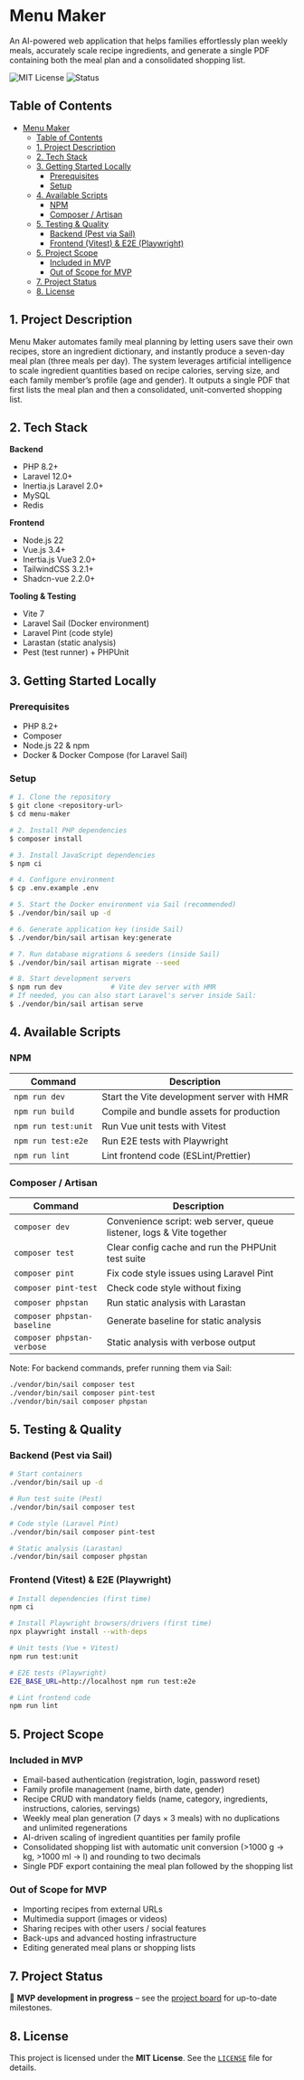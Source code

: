 # Menu Maker

An AI-powered web application that helps families effortlessly plan weekly meals, accurately scale recipe ingredients, and generate a single PDF containing both the meal plan and a consolidated shopping list.

![MIT License](https://img.shields.io/badge/license-MIT-blue.svg)
![Status](https://img.shields.io/badge/status-in%20development-yellow.svg)

## Table of Contents

- [Menu Maker](#menu-maker)
  - [Table of Contents](#table-of-contents)
  - [1. Project Description](#1-project-description)
  - [2. Tech Stack](#2-tech-stack)
  - [3. Getting Started Locally](#3-getting-started-locally)
    - [Prerequisites](#prerequisites)
    - [Setup](#setup)
  - [4. Available Scripts](#4-available-scripts)
    - [NPM](#npm)
    - [Composer / Artisan](#composer--artisan)
  - [5. Testing \& Quality](#5-testing--quality)
    - [Backend (Pest via Sail)](#backend-pest-via-sail)
    - [Frontend (Vitest) \& E2E (Playwright)](#frontend-vitest--e2e-playwright)
  - [5. Project Scope](#5-project-scope)
    - [Included in MVP](#included-in-mvp)
    - [Out of Scope for MVP](#out-of-scope-for-mvp)
  - [7. Project Status](#7-project-status)
  - [8. License](#8-license)

## 1. Project Description

Menu Maker automates family meal planning by letting users save their own recipes, store an ingredient dictionary, and instantly produce a seven-day meal plan (three meals per day). The system leverages artificial intelligence to scale ingredient quantities based on recipe calories, serving size, and each family member’s profile (age and gender). It outputs a single PDF that first lists the meal plan and then a consolidated, unit-converted shopping list.

## 2. Tech Stack

**Backend**

- PHP 8.2+
- Laravel 12.0+
- Inertia.js Laravel 2.0+
- MySQL
- Redis

**Frontend**

- Node.js 22
- Vue.js 3.4+
- Inertia.js Vue3 2.0+
- TailwindCSS 3.2.1+
- Shadcn-vue 2.2.0+

**Tooling & Testing**

- Vite 7
- Laravel Sail (Docker environment)
- Laravel Pint (code style)
- Larastan (static analysis)
- Pest (test runner) + PHPUnit

## 3. Getting Started Locally

### Prerequisites

- PHP 8.2+
- Composer
- Node.js 22 & npm
- Docker & Docker Compose (for Laravel Sail)

### Setup

```bash
# 1. Clone the repository
$ git clone <repository-url>
$ cd menu-maker

# 2. Install PHP dependencies
$ composer install

# 3. Install JavaScript dependencies
$ npm ci

# 4. Configure environment
$ cp .env.example .env

# 5. Start the Docker environment via Sail (recommended)
$ ./vendor/bin/sail up -d

# 6. Generate application key (inside Sail)
$ ./vendor/bin/sail artisan key:generate

# 7. Run database migrations & seeders (inside Sail)
$ ./vendor/bin/sail artisan migrate --seed

# 8. Start development servers
$ npm run dev            # Vite dev server with HMR
# If needed, you can also start Laravel's server inside Sail:
$ ./vendor/bin/sail artisan serve
```

## 4. Available Scripts

### NPM

| Command             | Description                                |
| ------------------- | ------------------------------------------ |
| `npm run dev`       | Start the Vite development server with HMR |
| `npm run build`     | Compile and bundle assets for production   |
| `npm run test:unit` | Run Vue unit tests with Vitest             |
| `npm run test:e2e`  | Run E2E tests with Playwright              |
| `npm run lint`      | Lint frontend code (ESLint/Prettier)       |

### Composer / Artisan

| Command                     | Description                                                          |
| --------------------------- | -------------------------------------------------------------------- |
| `composer dev`              | Convenience script: web server, queue listener, logs & Vite together |
| `composer test`             | Clear config cache and run the PHPUnit test suite                    |
| `composer pint`             | Fix code style issues using Laravel Pint                             |
| `composer pint-test`        | Check code style without fixing                                      |
| `composer phpstan`          | Run static analysis with Larastan                                    |
| `composer phpstan-baseline` | Generate baseline for static analysis                                |
| `composer phpstan-verbose`  | Static analysis with verbose output                                  |

Note: For backend commands, prefer running them via Sail:

```bash
./vendor/bin/sail composer test
./vendor/bin/sail composer pint-test
./vendor/bin/sail composer phpstan
```

## 5. Testing & Quality

### Backend (Pest via Sail)

```bash
# Start containers
./vendor/bin/sail up -d

# Run test suite (Pest)
./vendor/bin/sail composer test

# Code style (Laravel Pint)
./vendor/bin/sail composer pint-test

# Static analysis (Larastan)
./vendor/bin/sail composer phpstan
```

### Frontend (Vitest) & E2E (Playwright)

```bash
# Install dependencies (first time)
npm ci

# Install Playwright browsers/drivers (first time)
npx playwright install --with-deps

# Unit tests (Vue + Vitest)
npm run test:unit

# E2E tests (Playwright)
E2E_BASE_URL=http://localhost npm run test:e2e

# Lint frontend code
npm run lint
```

## 5. Project Scope

### Included in MVP

- Email-based authentication (registration, login, password reset)
- Family profile management (name, birth date, gender)
- Recipe CRUD with mandatory fields (name, category, ingredients, instructions, calories, servings)
- Weekly meal plan generation (7 days × 3 meals) with no duplications and unlimited regenerations
- AI-driven scaling of ingredient quantities per family profile
- Consolidated shopping list with automatic unit conversion (>1000 g → kg, >1000 ml → l) and rounding to two decimals
- Single PDF export containing the meal plan followed by the shopping list

### Out of Scope for MVP

- Importing recipes from external URLs
- Multimedia support (images or videos)
- Sharing recipes with other users / social features
- Back-ups and advanced hosting infrastructure
- Editing generated meal plans or shopping lists

## 7. Project Status

🚧 **MVP development in progress** – see the [project board](https://github.com/<org-or-user>/<repo>/projects/1) for up-to-date milestones.

## 8. License

This project is licensed under the **MIT License**. See the [`LICENSE`](LICENSE) file for details.
